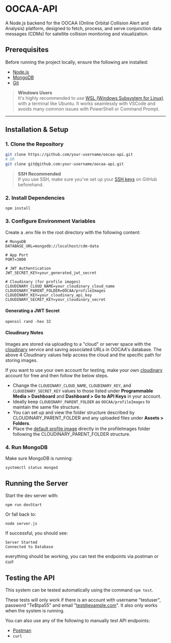 # OOCAA-API

A Node.js backend for the OOCAA (Online Orbital Collision Alert and Analysis) platform, designed to fetch, process, and serve conjunction data messages (CDMs) for satellite collision monitoring and visualization.

## Prerequisites

Before running the project locally, ensure the following are installed:

- [Node.js](https://nodejs.org/)
- [MongoDB](https://www.mongodb.com/)
- [Git](https://git-scm.com/)

> **Windows Users**  
> It's highly recommended to use [WSL (Windows Subsystem for Linux)](https://learn.microsoft.com/en-us/windows/wsl/) with a terminal like Ubuntu. It works seamlessly with VSCode and avoids many common issues with PowerShell or Command Prompt.

---

## Installation & Setup

### 1. Clone the Repository

```bash
git clone https://github.com/your-username/oocaa-api.git
# OR
git clone git@github.com:your-username/oocaa-api.git
```
> **SSH Recommended**  
> If you use SSH, make sure you’ve set up your [SSH keys](https://docs.github.com/en/authentication/connecting-to-github-with-ssh) on GitHub beforehand.

### 2. Install Dependencies

```cd oocaa-api
npm install
```

### 3. Configure Environment Variables

Create a .env file in the root directory with the following content:

```
# MongoDB
DATABASE_URL=mongodb://localhost/cdm-data

# App Port
PORT=3000

# JWT Authentication
JWT_SECRET_KEY=your_generated_jwt_secret

# Cloudinary (for profile images)
CLOUDINARY_CLOUD_NAME=your_cloudinary_cloud_name
CLOUDINARY_PARENT_FOLDER=OOCAA/profileImages
CLOUDINARY_KEY=your_cloudinary_api_key
CLOUDINARY_SECRET_KEY=your_cloudinary_secret
```

#### Generating a JWT Secret
```
openssl rand -hex 32
```

#### Cloudinary Notes

Images are stored via uploading to a "cloud" or server space with the [cloudinary](https://cloudinary.com/) service and saving associated URLs in OOCAA's database. The above 4 Cloudinary values help access the cloud and the specific path for storing images.

If you want to use your own account for testing, make your own [cloudinary](https://cloudinary.com/) account for free and then follow the below steps.
* Change the `CLOUDINARY_CLOUD_NAME`, `CLOUDINARY_KEY`, and `CLOUDINARY_SECRET_KEY` values to those listed under **Programmable Media > Dashboard** and **Dashboard > Go to API Keys** in your account.
* Ideally keep `CLOUDINARY_PARENT_FOLDER` as `OOCAA/profileImages` to maintain the same file structure.
* You can set up and view the folder structure described by CLOUDINARY_PARENT_FOLDER and any uploaded files under **Assets > Folders**.
* Place the [default profile image](https://res.cloudinary.com/dzdbnoch9/image/upload/v1741495294/placeholderProfileImage_wsa3w8.png) directly in the profileImages folder following the CLOUDINARY_PARENT_FOLDER structure.

### 4. Run MongoDB

Make sure MongoDB is running:

```
systemctl status mongod
```

## Running the Server

Start the dev server with:

```
npm run devStart
```

Or fall back to:

```
node server.js
```

If successful, you should see:

```
Server Started
Connected to Database
```

everything should be working, you can test the endpoints via postman or curl

## Testing the API
This system can be tested automatically using the command `npm test`.

These tests will only work if there is an account with username "testuser", password "Te$tpa55" and email "test@example.com".  It also only works when the system is running.

You can also use any of the following to manually test API endpoints:

* [Postman](https://www.postman.com/)
* `curl`
